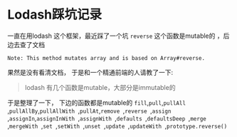 # Lodash踩坑记录
一直在用lodash 这个框架，最近踩了一个坑 
`reverse` 这个函数是mutable的 ，后边去查了文档
```
Note: This method mutates array and is based on Array#reverse.
```
果然是没有看清文档， 于是和一个精通前端的人请教了一下:

> lodash 有几个函数是mutable，大部分是immutable的

于是整理了一下， 下边的函数都是mutable的
`fill`,`pull`,`pullAll `,`pullAllBy`,`pullAllWith `,`pullAt`,`remove `,`reverse `,`assign `,`assignIn`,`assignInWith `,`assignWith `,`defaults `,`defaultsDeep `,`merge `,`mergeWith `,`set `,`setWith `,`unset `,`update `,`updateWith `,`prototype.reverse()`